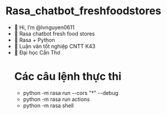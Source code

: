 # Rasa_chatbot_freshfoodstores
- 👋 Hi, I’m @lvnguyen0611
- 👋 Rasa chatbot fresh food stores
- 👀 Rasa + Python
- 🌱 Luận văn tốt nghiệp CNTT K43
- 🌱 Đại học Cần Thơ
  # Các câu lệnh thực thi
    - python -m rasa run --cors "*" --debug
    - python -m rasa run actions
    - python -m rasa shell

